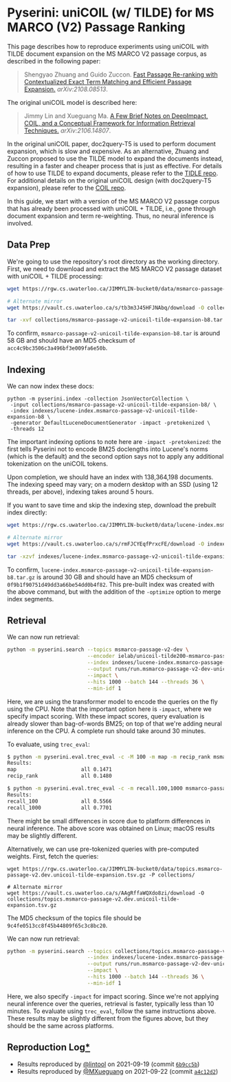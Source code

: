 # Pyserini: uniCOIL (w/ TILDE) for MS MARCO (V2) Passage Ranking

This page describes how to reproduce experiments using uniCOIL with TILDE document expansion on the MS MARCO V2 passage corpus, as described in the following paper:

> Shengyao Zhuang and Guido Zuccon. [Fast Passage Re-ranking with Contextualized Exact Term
Matching and Efficient Passage Expansion.](https://arxiv.org/pdf/2108.08513) _arXiv:2108.08513_.

The original uniCOIL model is described here:

> Jimmy Lin and Xueguang Ma. [A Few Brief Notes on DeepImpact, COIL, and a Conceptual Framework for Information Retrieval Techniques.](https://arxiv.org/abs/2106.14807) _arXiv:2106.14807_.

In the original uniCOIL paper, doc2query-T5 is used to perform document expansion, which is slow and expensive.
As an alternative, Zhuang and Zuccon proposed to use the TILDE model to expand the documents instead, resulting in a faster and cheaper process that is just as effective.
For details of how to use TILDE to expand documents, please refer to the [TIDLE repo](https://github.com/ielab/TILDE).
For additional details on the original uniCOIL design (with doc2query-T5 expansion), please refer to the [COIL repo](https://github.com/luyug/COIL/tree/main/uniCOIL).

In this guide, we start with a version of the MS MARCO V2 passage corpus that has already been processed with uniCOIL + TILDE, i.e., gone through document expansion and term re-weighting.
Thus, no neural inference is involved.

## Data Prep

We're going to use the repository's root directory as the working directory.
First, we need to download and extract the MS MARCO V2 passage dataset with uniCOIL + TILDE processing:

```bash
wget https://rgw.cs.uwaterloo.ca/JIMMYLIN-bucket0/data/msmarco-passage-v2-unicoil-tilde-expansion-b8.tar -P collections/

# Alternate mirror
wget https://vault.cs.uwaterloo.ca/s/tb3m3J45HFJNAbq/download -O collections/msmarco-passage-v2-unicoil-tilde-expansion-b8.tar

tar -xvf collections/msmarco-passage-v2-unicoil-tilde-expansion-b8.tar -C collections/
```

To confirm, `msmarco-passage-v2-unicoil-tilde-expansion-b8.tar` is around 58 GB and should have an MD5 checksum of `acc4c9bc3506c3a496bf3e009fa6e50b`.

## Indexing

We can now index these docs:

```
python -m pyserini.index -collection JsonVectorCollection \
 -input collections/msmarco-passage-v2-unicoil-tilde-expansion-b8/ \
 -index indexes/lucene-index.msmarco-passage-v2-unicoil-tilde-expansion-b8 \
 -generator DefaultLuceneDocumentGenerator -impact -pretokenized \
 -threads 12
```

The important indexing options to note here are `-impact -pretokenized`: the first tells Pyserini not to encode BM25 doclengths into Lucene's norms (which is the default) and the second option says not to apply any additional tokenization on the uniCOIL tokens.

Upon completion, we should have an index with 138,364,198 documents.
The indexing speed may vary; on a modern desktop with an SSD (using 12 threads, per above), indexing takes around 5 hours.

If you want to save time and skip the indexing step, download the prebuilt index directly:

```bash
wget https://rgw.cs.uwaterloo.ca/JIMMYLIN-bucket0/data/lucene-index.msmarco-passage-v2-unicoil-tilde-expansion-b8.tar.gz -P indexes/

# Alternate mirror
wget https://vault.cs.uwaterloo.ca/s/rmFJCYEqfPrxcFE/download -O indexes/lucene-index.msmarco-passage-v2-unicoil-tilde-expansion-b8.tar.gz

tar -xzvf indexes/lucene-index.msmarco-passage-v2-unicoil-tilde-expansion-b8.tar.gz -C indexes/
```

To confirm, `lucene-index.msmarco-passage-v2-unicoil-tilde-expansion-b8.tar.gz` is around 30 GB and should have an MD5 checksum of `0f9b1f90751d49dd3a66be54dd0b4f82`.
This pre-built index was created with the above command, but with the addition of the `-optimize` option to merge index segments.

## Retrieval

We can now run retrieval:

```bash
python -m pyserini.search --topics msmarco-passage-v2-dev \
                          --encoder ielab/unicoil-tilde200-msmarco-passage \
                          --index indexes/lucene-index.msmarco-passage-v2-unicoil-tilde-expansion-b8 \
                          --output runs/run.msmarco-passage-v2-dev-unicoil-tilde-expansion-b8.txt \
                          --impact \
                          --hits 1000 --batch 144 --threads 36 \
                          --min-idf 1
```

Here, we are using the transformer model to encode the queries on the fly using the CPU.
Note that the important option here is `-impact`, where we specify impact scoring. 
With these impact scores, query evaluation is already slower than bag-of-words BM25; on top of that we're adding neural inference on the CPU.
A complete run should take around 30 minutes.

To evaluate, using `trec_eval`:

```bash
$ python -m pyserini.eval.trec_eval -c -M 100 -m map -m recip_rank msmarco-passage-v2-dev runs/run.msmarco-passage-v2-dev-unicoil-tilde-expansion-b8.txt
Results:
map                   	all	0.1471
recip_rank            	all	0.1480

$ python -m pyserini.eval.trec_eval -c -m recall.100,1000 msmarco-passage-v2-dev runs/run.msmarco-passage-v2-dev-unicoil-tilde-expansion-b8.txt
Results:
recall_100            	all	0.5566
recall_1000           	all	0.7701
```

There might be small differences in score due to platform differences in neural inference.
The above score was obtained on Linux; macOS results may be slightly different.

Alternatively, we can use pre-tokenized queries with pre-computed weights.
First, fetch the queries:

```
wget https://rgw.cs.uwaterloo.ca/JIMMYLIN-bucket0/data/topics.msmarco-passage-v2.dev.unicoil-tilde-expansion.tsv.gz -P collections/

# Alternate mirror
wget https://vault.cs.uwaterloo.ca/s/AAgRffaWQXdo8zi/download -O collections/topics.msmarco-passage-v2.dev.unicoil-tilde-expansion.tsv.gz
```

The MD5 checksum of the topics file should be `9c4fe0513cc8f45b44809f65c3c8bc20`.

We can now run retrieval:

```bash
python -m pyserini.search --topics collections/topics.msmarco-passage-v2.dev.unicoil-tilde-expansion.tsv.gz \
                          --index indexes/lucene-index.msmarco-passage-v2-unicoil-tilde-expansion-b8 \
                          --output runs/run.msmarco-passage-v2-dev-unicoil-tilde-expansion-b8.txt \
                          --impact \
                          --hits 1000 --batch 144 --threads 36 \
                          --min-idf 1
```

Here, we also specify `-impact` for impact scoring. 
Since we're not applying neural inference over the queries, retrieval is faster, typically less than 10 minutes.
To evaluate using `trec_eval`, follow the same instructions above.
These results may be slightly different from the figures above, but they should be the same across platforms.

## Reproduction Log[*](reproducibility.md)

+ Results reproduced by [@lintool](https://github.com/lintool) on 2021-09-19 (commit [`6b9cc5b`](https://github.com/castorini/pyserini/commit/6b9cc5b1c2fee89597c5841a9f88395cf76bf60a))
+ Results reproduced by [@MXueguang](https://github.com/MXueguang) on 2021-09-22 (commit [`a4c12d2`](https://github.com/castorini/pyserini/commit/a4c12d28979b4ed9177845733932f94a1fcdfe64))
